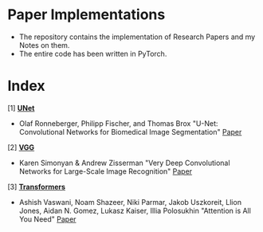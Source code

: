 # Paper Implementations  

- The repository contains the implementation of Research Papers and my Notes on them.
- The entire code has been written in PyTorch.

# Index
[1] [**UNet**](https://github.com/ishandutta0098/paper-implementations/tree/main/Architectures/UNet)
- Olaf Ronneberger, Philipp Fischer, and Thomas Brox "U-Net: Convolutional Networks for Biomedical Image Segmentation" [Paper](https://arxiv.org/pdf/1505.04597.pdf)

[2] [**VGG**](https://github.com/ishandutta0098/paper-implementations/tree/main/Architectures/VGG)
- Karen Simonyan & Andrew Zisserman "Very Deep Convolutional Networks for Large-Scale Image Recognition" [Paper](https://arxiv.org/abs/1409.1556)

[3] [**Transformers**](https://github.com/ishandutta0098/paper-implementations/tree/main/Architectures/Transformers)
- Ashish Vaswani, Noam Shazeer, Niki Parmar, Jakob Uszkoreit, Llion Jones, Aidan N. Gomez, Lukasz Kaiser, Illia Polosukhin "Attention is All You Need" [Paper](https://arxiv.org/abs/1706.03762)
